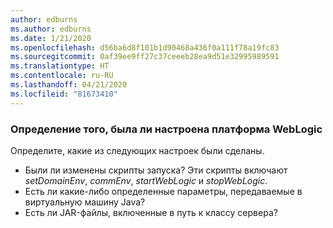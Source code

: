 ```yaml
---
author: edburns
ms.author: edburns
ms.date: 1/21/2020
ms.openlocfilehash: d56ba6d8f101b1d90468a436f0a111f78a19fc83
ms.sourcegitcommit: 0af39ee9ff27c37ceeeb28ea9d51e32995989591
ms.translationtype: HT
ms.contentlocale: ru-RU
ms.lasthandoff: 04/21/2020
ms.locfileid: "81673410"
---
```

### <a name="determine-whether-weblogic-has-been-customized"></a>Определение того, была ли настроена платформа WebLogic

Определите, какие из следующих настроек были сделаны.

* Были ли изменены скрипты запуска? Эти скрипты включают *setDomainEnv*, *commEnv*, *startWebLogic* и *stopWebLogic*.
* Есть ли какие-либо определенные параметры, передаваемые в виртуальную машину Java?
* Есть ли JAR-файлы, включенные в путь к классу сервера?
